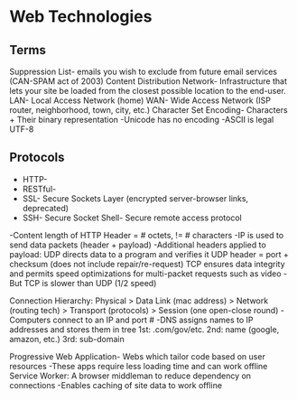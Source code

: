# Web Technologies

## Terms

Suppression List- emails you wish to exclude from future email services (CAN-SPAM act of 2003)
Content Distribution Network- Infrastructure that lets your site be loaded from the closest possible location to the end-user.
LAN- Local Access Network (home)
WAN- Wide Access Network (ISP router, neighborhood, town, city, etc.)
Character Set Encoding- Characters + Their binary representation
	-Unicode has no encoding
	-ASCII is legal UTF-8

## Protocols

* HTTP-
* RESTful-
* SSL- Secure Sockets Layer (encrypted server-browser links, deprecated)
* SSH- Secure Socket Shell- Secure remote access protocol

-Content length of HTTP Header = # octets, != # characters
-IP is used to send data packets (header + payload)
-Additional headers applied to payload:
	UDP directs data to a program and verifies it
	UDP header = port + checksum (does not include repair/re-request)
	TCP ensures data integrity and permits speed optimizations for multi-packet requests such as video
		-But TCP is slower than UDP (1/2 speed)

Connection Hierarchy: Physical > Data Link (mac address) > Network (routing tech) > Transport (protocols) > Session (one open-close round)
-Computers connect to an IP and port #
-DNS assigns names to IP addresses and stores them in tree
	1st: .com/gov/etc.
	2nd: name (google, amazon, etc.)
	3rd: sub-domain

Progressive Web Application- Webs which tailor code based on user resources
	-These apps require less loading time and can work offline
Service Worker: A browser middleman to reduce dependency on connections
	-Enables caching of site data to work offline
